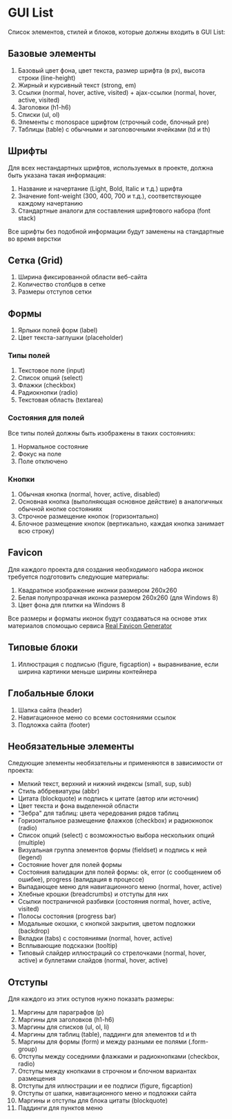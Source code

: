 # GUI List

Список элементов, стилей и блоков, которые должны входить в GUI List:

## Базовые элементы

1. Базовый цвет фона, цвет текста, размер шрифта (в px), высота строки (line-height)
2. Жирный и курсивный текст (strong, em)
3. Ссылки (normal, hover, active, visited) + ajax-ссылки (normal, hover, active, visited)
4. Заголовки (h1-h6)
5. Списки (ul, ol)
6. Элементы с monospace шрифтом (строчный code, блочный pre)
7. Таблицы (table) с обычными и заголовочными ячейками (td и th)

## Шрифты

Для всех нестандартных шрифтов, используемых в проекте, должна быть указана
такая информация:

1. Название и начертание (Light, Bold, Italic и т.д.) шрифта
2. Значение font-weight (300, 400, 700 и т.д.), соответствующее каждому начертанию
3. Стандартные аналоги для составления шрифтового набора (font stack)

Все шрифты без подобной информации будут заменены на стандартные во время верстки

## Сетка (Grid)

1. Ширина фиксированной области веб-сайта
2. Количество столбцов в сетке
3. Размеры отступов сетки

## Формы

1. Ярлыки полей форм (label)
2. Цвет текста-заглушки (placeholder)

### Типы полей

1. Текстовое поле (input)
2. Список опций (select)
3. Флажки (checkbox)
4. Радиокнопки (radio)
5. Текстовая область (textarea)

### Состояния для полей

Все типы полей должны быть изображены в таких состояниях:

1. Нормальное состояние
2. Фокус на поле
3. Поле отключено

### Кнопки

1. Обычная кнопка (normal, hover, active, disabled)
2. Основная кнопка (выполняющая основное действие) в аналогичных обычной кнопке состояниях
3. Строчное размещение кнопок (горизонтально)
4. Блочное размещение кнопок (вертикально, каждая кнопка занимает всю строку)

## Favicon

Для каждого проекта для создания необходимого набора иконок требуется подготовить
следующие материалы:

1. Квадратное изображение иконки размером 260х260
2. Белая полупрозрачная иконка размером 260х260 (для Windows 8)
3. Цвет фона для плитки на Windows 8

Все размеры и форматы иконок будут создаваться на основе этих материалов спомощью
сервиса [Real Favicon Generator](http://realfavicongenerator.net/)

## Типовые блоки

1. Иллюстрация с подписью (figure, figcaption) + выравнивание, если ширина картинки меньше ширины контейнера

## Глобальные блоки

1. Шапка сайта (header)
2. Навигационное меню со всеми состояниями ссылок
3. Подложка сайта (footer)

## Необязательные элементы

Следующие элементы необязательны и применяются в зависимости от проекта:

* Мелкий текст, верхний и нижний индексы (small, sup, sub)
* Стиль аббревиатуры (abbr)
* Цитата (blockquote) и подпись к цитате (автор или источник)
* Цвет текста и фона выделенной области
* "Зебра" для таблиц: цвета чередования рядов таблиц
* Горизонтальное размещение флажков (checkbox) и радиокнопок (radio)
* Список опций (select) с возможностью выбора нескольких опций (multiple)
* Визуальная группа элементов формы (fieldset) и подпись к ней (legend)
* Состояние hover для полей формы
* Состояния валидации для полей формы: ok, error (с сообщением об ошибке), progress (валидация в процессе)
* Выпадающее меню для навигационного меню (normal, hover, active)
* Хлебные крошки (breadcrumbs) и отступы для них
* Ссылки постраничной разбивки (состояния normal, hover, active, visited)
* Полосы состояния (progress bar)
* Модальные окошки, с кнопкой закрытия, цветом подложки (backdrop)
* Вкладки (tabs) с состояниями (normal, hover, active)
* Всплывающие подсказки (tooltip)
* Типовый слайдер иллюстраций со стрелочками (normal, hover, active) и буллетами слайдов (normal, hover, active)

## Отступы

Для каждого из этих оступов нужно показать размеры:

1. Маргины для параграфов (p)
2. Маргины для заголовков (h1-h6)
3. Маргины для списков (ul, ol, li)
4. Маргины для таблиц (table), паддинги для элементов td и th
5. Маргины для формы (form) и между разными ее полями (.form-group)
6. Отступы между соседними флажками и радиокнопками (checkbox, radio)
7. Отступы между кнопками в строчном и блочном вариантах размещения
8. Отступы для иллюстрации и ее подписи (figure, figcaption)
9. Отступы от шапки, навигационного меню и подложки сайта
10. Маргины и отступы для блока цитаты (blockquote)
11. Паддинги для пунктов меню
